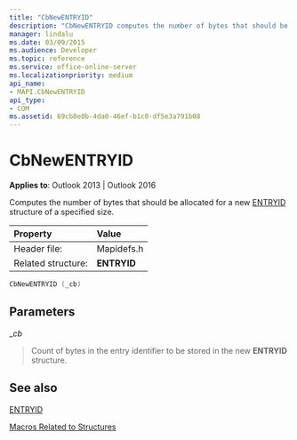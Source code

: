 ```yaml
---
title: "CbNewENTRYID"
description: "CbNewENTRYID computes the number of bytes that should be allocated for a new ENTRYID structure of a specified size."
manager: lindalu
ms.date: 03/09/2015
ms.audience: Developer
ms.topic: reference
ms.service: office-online-server
ms.localizationpriority: medium
api_name:
- MAPI.CbNewENTRYID
api_type:
- COM
ms.assetid: 69cb8e0b-4da0-46ef-b1c0-df5e3a791b08
---
```


# CbNewENTRYID

  
  
**Applies to**: Outlook 2013 | Outlook 2016 
  
Computes the number of bytes that should be allocated for a new [ENTRYID](entryid.md) structure of a specified size. 
  
|Property |Value |
|:-----|:-----|
|Header file:  <br/> |Mapidefs.h  <br/> |
|Related structure:  <br/> |**ENTRYID** <br/> |
   
```cpp
CbNewENTRYID (_cb)
```

## Parameters

 __cb_
  
> Count of bytes in the entry identifier to be stored in the new **ENTRYID** structure. 
    
## See also



[ENTRYID](entryid.md)


[Macros Related to Structures](macros-related-to-structures.md)

